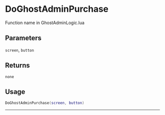 # DoGhostAdminPurchase
Function name in GhostAdminLogic.lua
## Parameters
`screen`, `button`
## Returns
`none`
## Usage
```lua
DoGhostAdminPurchase(screen, button)
```
---
